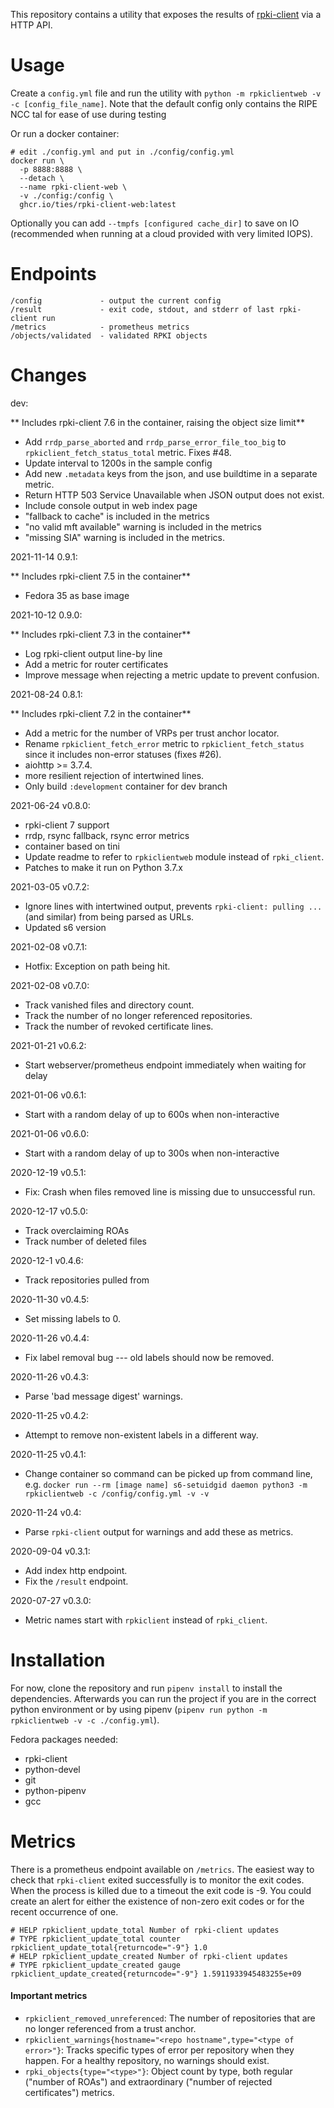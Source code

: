 This repository contains a utility that exposes the results of [rpki-client](https://www.rpki-client.org/)
via a HTTP API.

Usage
=====

Create a `config.yml` file and run the utility with `python -m rpkiclientweb -v -c [config_file_name]`.
Note that the default config only contains the RIPE NCC tal for ease of use during testing

Or run a docker container:
```
# edit ./config.yml and put in ./config/config.yml
docker run \
  -p 8888:8888 \
  --detach \
  --name rpki-client-web \
  -v ./config:/config \
  ghcr.io/ties/rpki-client-web:latest
```

Optionally you can add `--tmpfs [configured cache_dir]` to save on IO
(recommended when running at a cloud provided with very limited IOPS).

Endpoints
=========

```
/config             - output the current config
/result             - exit code, stdout, and stderr of last rpki-client run
/metrics            - prometheus metrics
/objects/validated  - validated RPKI objects
```

Changes
=======

dev:

** Includes rpki-client 7.6 in the container, raising the object size limit**

  * Add `rrdp_parse_aborted` and `rrdp_parse_error_file_too_big` to `rpkiclient_fetch_status_total` metric.
    Fixes #48.
  * Update interval to 1200s in the sample config
  * Add new `.metadata` keys from the json, and use buildtime in a separate metric.
  * Return HTTP 503 Service Unavailable when JSON output does not exist.
  * Include console output in web index page
  * "fallback to cache" is included in the metrics
  * "no valid mft available" warning is included in the metrics
  * "missing SIA" warning is included in the metrics.

2021-11-14 0.9.1:

** Includes rpki-client 7.5 in the container**

  * Fedora 35 as base image

2021-10-12 0.9.0:

** Includes rpki-client 7.3 in the container**

  * Log rpki-client output line-by line
  * Add a metric for router certificates
  * Improve message when rejecting a metric update to prevent confusion.

2021-08-24 0.8.1:

** Includes rpki-client 7.2 in the container**

  * Add a metric for the number of VRPs per trust anchor locator.
  * Rename `rpkiclient_fetch_error` metric to `rpkiclient_fetch_status` since it
    includes non-error statuses (fixes #26).
  * aiohttp >= 3.7.4.
  * more resilient rejection of intertwined lines.
  * Only build `:development` container for dev branch

2021-06-24 v0.8.0:
  * rpki-client 7 support
  * rrdp, rsync fallback, rsync error metrics
  * container based on tini
  * Update readme to refer to `rpkiclientweb` module instead of `rpki_client`.
  * Patches to make it run on Python 3.7.x

2021-03-05 v0.7.2:
  * Ignore lines with intertwined output, prevents `rpki-client: pulling ...`
    (and similar) from being parsed as URLs.
  * Updated s6 version

2021-02-08 v0.7.1:
  * Hotfix: Exception on path being hit.

2021-02-08 v0.7.0:
  * Track vanished files and directory count.
  * Track the number of no longer referenced repositories.
  * Track the number of revoked certificate lines.

2021-01-21 v0.6.2:
  * Start webserver/prometheus endpoint immediately when waiting for delay

2021-01-06 v0.6.1:
  * Start with a random delay of up to 600s when non-interactive

2021-01-06 v0.6.0:
  * Start with a random delay of up to 300s when non-interactive

2020-12-19 v0.5.1:
  * Fix: Crash when files removed line is missing due to unsuccessful run.

2020-12-17 v0.5.0:
  * Track overclaiming ROAs
  * Track number of deleted files

2020-12-1 v0.4.6:
  * Track repositories pulled from

2020-11-30 v0.4.5:
  * Set missing labels to 0.

2020-11-26 v0.4.4:
  * Fix label removal bug --- old labels should now be removed.

2020-11-26 v0.4.3:
  * Parse 'bad message digest' warnings.

2020-11-25 v0.4.2:
  * Attempt to remove non-existent labels in a different way.

2020-11-25 v0.4.1:
  * Change container so command can be picked up from command line, e.g. `docker run --rm [image name] s6-setuidgid daemon python3 -m rpkiclientweb -c /config/config.yml -v -v`

2020-11-24 v0.4:
  * Parse `rpki-client` output for warnings and add these as metrics.

2020-09-04 v0.3.1:

  * Add index http endpoint.
  * Fix the `/result` endpoint.

2020-07-27 v0.3.0:

  * Metric names start with `rpkiclient` instead of `rpki_client`.

Installation
============

For now, clone the repository and run `pipenv install` to install the dependencies.
Afterwards you can run the project if you are in the correct python environment
or by using pipenv (`pipenv run python -m rpkiclientweb -v -c ./config.yml`).

Fedora packages needed:
  * rpki-client
  * python-devel
  * git
  * python-pipenv
  * gcc

Metrics
=======

There is a prometheus endpoint available on `/metrics`. The easiest way to check
that `rpki-client` exited successfully is to monitor the exit codes. When the
process is killed due to a timeout the exit code is -9. You could create an
alert for either the existence of non-zero exit codes or for the recent
occurrence of one.

```
# HELP rpkiclient_update_total Number of rpki-client updates
# TYPE rpkiclient_update_total counter
rpkiclient_update_total{returncode="-9"} 1.0
# HELP rpkiclient_update_created Number of rpki-client updates
# TYPE rpkiclient_update_created gauge
rpkiclient_update_created{returncode="-9"} 1.5911933945483255e+09
```

#### Important metrics
  * `rpkiclient_removed_unreferenced`: The number of repositories that are no
    longer referenced from a trust anchor.
  * `rpkiclient_warnings{hostname="<repo hostname",type="<type of error>"}`:
    Tracks specific types of error per repository when they happen. For a healthy
    repository, no warnings should exist.
  * `rpki_objects{type="<type>"}`: Object count by type, both regular ("number of ROAs") and extraordinary ("number of rejected certificates") metrics.
